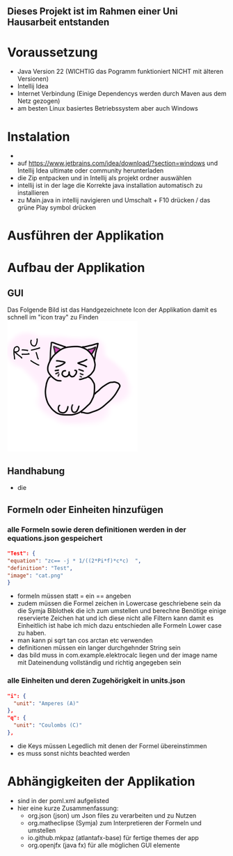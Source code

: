 ## Dieses Projekt ist im Rahmen einer Uni Hausarbeit entstanden

# Voraussetzung
- Java Version 22 (WICHTIG das Pogramm funktioniert NICHT mit älteren Versionen)
- Intellij Idea 
- Internet Verbindung (Einige Dependencys werden durch Maven aus dem Netz gezogen)
- am besten Linux basiertes Betriebssystem aber auch Windows
# Instalation
- 
- auf https://www.jetbrains.com/idea/download/?section=windows und Intellij Idea ultimate oder community herunterladen
- die Zip entpacken und in Intellij als projekt ordner auswählen
- intellij ist in der lage die Korrekte java installation automatisch zu installieren
- zu Main.java in intellij navigieren und Umschalt + F10 drücken / das grüne Play symbol drücken 


# Ausführen der Applikation

# Aufbau der Applikation
## GUI
Das Folgende Bild ist das Handgezeichnete Icon der Applikation damit es schnell im "icon tray" zu Finden
![cat.png](src%2Fmain%2Fresources%2Fcom%2Fexample%2Felektrocalc%2Fcat.png)

## Handhabung
- die 
## Formeln oder Einheiten hinzufügen
### alle Formeln sowie deren definitionen werden in der equations.json gespeichert
  ```json
  "Test": {
"equation": "zc== -j * 1/((2*Pi*f)*c*c)  ",
"definition": "Test",
"image": "cat.png"
}
  ```
- formeln müssen statt = ein == angeben
- zudem müssen die Formel zeichen in Lowercase geschriebene sein da die Symja Biblothek die ich zum umstellen und berechne Benötige einige reservierte Zeichen hat und ich diese nicht alle Filtern kann damit es Einheitlich ist habe ich mich dazu entschieden alle Formeln Lower case zu haben.
- man kann pi sqrt tan cos arctan etc verwenden
- definitionen müssen ein langer durchgehnder String sein
- das bild muss in com.example.elektrocalc liegen und der image name mit Dateinendung vollständig und richtig angegeben sein
### alle Einheiten und deren Zugehörigkeit in units.json
  ```json
  "i": {
    "unit": "Amperes (A)"
  },
  "q": {
    "unit": "Coulombs (C)"
  },
  ```
 - die Keys müssen Legedlich mit denen der Formel übereinstimmen  
- es muss sonst nichts beachted werden
# Abhängigkeiten der Applikation
- sind in der poml.xml aufgelisted 
- hier eine kurze Zusammenfassung:
  - org.json (json) um Json files zu verarbeiten und zu Nutzen
  - org.matheclipse (Symja) zum Interpretieren der Formeln und umstellen
  - io.github.mkpaz (atlantafx-base) für fertige themes der app
  - org.openjfx (java fx) für alle möglichen GUI elemente 